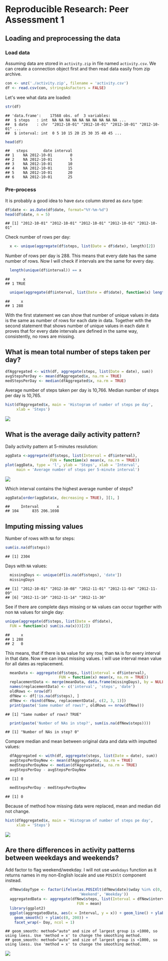 # Reproducible Research: Peer Assessment 1


## Loading and preprocessing the data

### Load data
Assuming data are stored in `activity.zip` in file named `activity.csv`. We can
create a connection object first and then read data easily from zip archive.

```r
con <- unz('./activity.zip', filename = 'activity.csv')
df <- read.csv(con, stringsAsFactors = FALSE)
```
Let's wee what data are loaded:

```r
str(df)
```

```
## 'data.frame':	17568 obs. of  3 variables:
##  $ steps   : int  NA NA NA NA NA NA NA NA NA NA ...
##  $ date    : chr  "2012-10-01" "2012-10-01" "2012-10-01" "2012-10-01" ...
##  $ interval: int  0 5 10 15 20 25 30 35 40 45 ...
```

```r
head(df)
```

```
##   steps       date interval
## 1    NA 2012-10-01        0
## 2    NA 2012-10-01        5
## 3    NA 2012-10-01       10
## 4    NA 2012-10-01       15
## 5    NA 2012-10-01       20
## 6    NA 2012-10-01       25
```

### Pre-process
It is probably a good idea to have `date` column stored as `date` type:

```r
df$date <- as.Date(df$date, format="%Y-%m-%d")
head(df$date, n = 5)
```

```
## [1] "2012-10-01" "2012-10-01" "2012-10-01" "2012-10-01" "2012-10-01"
```

Check number of rows per day:

```r
  x <- unique(aggregate(df$steps, list(Date = df$date), length)[2])
```
Number of rows per day is 288. This means that every date has the same
number of rows. Now I will check if intervals are the same for every day.

```r
  length(unique(df$interval)) == x
```

```
##      x
## 1 TRUE
```

```r
  unique(aggregate(df$interval, list(Date = df$date), function(x) length(unique(x)))[2])
```

```
##     x
## 1 288
```
With the first statement we can show that number of unique values in data
is the same as number of rows for each date in data. Together with the second
statement that shows number of unique values in each date it proves that for
every date intervals are defined in the same way, consistently, no rows are
missing.

## What is mean total number of steps taken per day?


```r
dfAggregated <- with(df, aggregate(steps, list(Date = date), sum))
avgStepsPerDay <- mean(dfAggregated$x, na.rm = TRUE)
medStepsPerDay <- median(dfAggregated$x, na.rm = TRUE) 
```

Average number of steps taken per day is 10,766. Median number of steps per day is 10,765.


```r
hist(dfAggregated$x, main = 'Histogram of number of steps pe day',
     xlab = 'Steps')
```

![](PA1_template_files/figure-html/unnamed-chunk-7-1.png) 

## What is the average daily activity pattern?
Daily activity pattern at 5-minutes resolution:

```r
aggData <-aggregate(df$steps, list(Interval = df$interval), 
                    FUN = function(x) mean(x, na.rm = TRUE))
plot(aggData, type = 'l', ylab = 'Steps', xlab = 'Interval',
     main = 'Average number of steps per 5-minute interval')
```

![](PA1_template_files/figure-html/unnamed-chunk-8-1.png) 

Which interval contains the highest average number of steps?

```r
aggData[order(aggData$x, decreasing = TRUE), ][1, ]
```

```
##     Interval        x
## 104      835 206.1698
```


## Imputing missing values
Number of rows with `NA` for steps:


```r
sum(is.na(df$steps))
```

```
## [1] 2304
```

Days with `NA` values:

```r
  missingDays <- unique(df[is.na(df$steps), 'date'])
  missingDays
```

```
## [1] "2012-10-01" "2012-10-08" "2012-11-01" "2012-11-04" "2012-11-09"
## [6] "2012-11-10" "2012-11-14" "2012-11-30"
```

See if there are complete days missing or `NA` values can occur together with
non `NA` values for single day:

```r
unique(aggregate(df$steps, list(Date = df$date), 
  FUN = function(x) sum(is.na(x)))[2])
```

```
##     x
## 1 288
## 2   0
```
This means, that if there is `NA` value for any row, than `NA` is for every interval in 
that date. Now we can input missing values. I will use interval mean value for all 
dates as replacement.

```r
  meanData <- aggregate(df$steps, list(interval = df$interval), 
                        FUN = function(x) mean(x, na.rm = TRUE))
  replacementData <- merge(meanData, data.frame(missingDays), by = NULL)
  names(replacementData) <- c('interval', 'steps', 'date')
  oldRows <- nrow(df)
  dfNew <- df[!is.na(df$steps), ]
  dfNew <- rbind(dfNew, replacementData[, c(2, 3, 1)])
  print(paste('Same number of rows?', oldRows == nrow(dfNew)))
```

```
## [1] "Same number of rows? TRUE"
```

```r
  print(paste('Number of NAs in step?', sum(is.na(dfNew$steps))))
```

```
## [1] "Number of NAs in step? 0"
```

Compare median and mean between original data and data with imputted values:

```r
  dfAggregated <- with(df, aggregate(steps, list(Date = date), sum))
  avgStepsPerDayNew <- mean(dfAggregated$x, na.rm = TRUE)
  medStepsPerDayNew <- median(dfAggregated$x, na.rm = TRUE)   
  avgStepsPerDay - avgStepsPerDayNew
```

```
## [1] 0
```

```r
  medStepsPerDay - medStepsPerDayNew
```

```
## [1] 0
```
Because of method how missing data were replaced, mean and median did not change.

```r
hist(dfAggregated$x, main = 'Histogram of number of steps pe day',
     xlab = 'Steps')
```

![](PA1_template_files/figure-html/unnamed-chunk-15-1.png) 

## Are there differences in activity patterns between weekdays and weekends?
Add factor to flag weekend/weekday. I will not use `weekdays` function as it
returns names in my non-English locale and use `POSIXlt` component instead.

```r
  dfNew$dayType <- factor(ifelse(as.POSIXlt(dfNew$date)$wday %in% c(0, 6), 
                                 'Weekend', 'Weekday'))
  aggregatedData <- aggregate(dfNew$steps, list(Interval = dfNew$interval, Day = dfNew$dayType), 
                                FUN = mean)
  library(ggplot2)
  ggplot(aggregatedData, aes(x = Interval, y = x)) + geom_line() + ylab('Steps') + 
    geom_smooth() + ylim(c(0, 200)) +
    facet_wrap(~ Day, ncol = 1)
```

```
## geom_smooth: method="auto" and size of largest group is <1000, so using loess. Use 'method = x' to change the smoothing method.
## geom_smooth: method="auto" and size of largest group is <1000, so using loess. Use 'method = x' to change the smoothing method.
```

![](PA1_template_files/figure-html/unnamed-chunk-16-1.png) 

